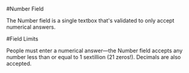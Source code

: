 #Number Field

The Number field is a single textbox that's validated to only accept numerical answers.


#Field Limits

People must enter a numerical answer—the Number field accepts any number less than or equal to 1 sextillion (21 zeros!). Decimals are also accepted.